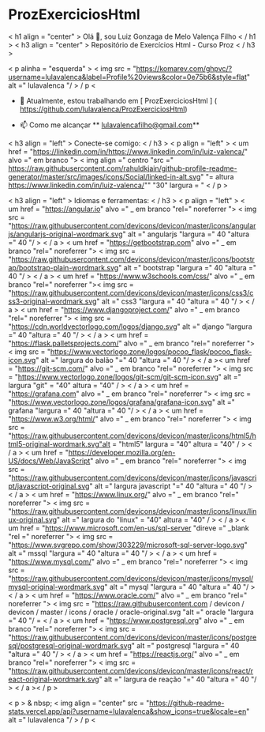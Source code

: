 # ProzExerciciosHtml
< h1 align = "center" > Olá 👋, sou Luiz Gonzaga de Melo Valença Filho < / h1 >
< h3 align = "center" > Repositório de Exercícios Html - Curso Proz < / h3 >

< p alinha = "esquerda" > < img src = "https://komarev.com/ghpvc/?username=lulavalenca&label=Profile%20views&color=0e75b6&style=flat" alt =" lulavalenca "/ > / p <

- 🔭 Atualmente, estou trabalhando em [ ProzExerciciosHtml ] ( https://github.com/lulavalenca/ProzExerciciosHtml)

- 📫 Como me alcançar ** lulavalencafilho@gmail.com**

< h3 align = "left" > Conecte-se comigo: < / h3 >
< p align = "left" >
< um href = "https://linkedin.com/in/https://www.linkedin.com/in/luiz-valenca/" alvo =" em branco "> < img align =" centro "src =" https://raw.githubusercontent.com/rahuldkjain/github-profile-readme-generator/master/src/images/icons/Social/linked-in-alt.svg" "= altura https://www.linkedin.com/in/luiz-valenca/"" "30" largura = "
< / p >

< h3 align = "left" > Idiomas e ferramentas: < / h3 >
< p align = "left" > < um href = "https://angular.io" alvo =" _ em branco "rel=" noreferrer "> < img src = "https://raw.githubusercontent.com/devicons/devicon/master/icons/angularjs/angularjs-original-wordmark.svg" alt =" angularjs "largura =" 40 "altura =" 40 "/ > < / a > < um href = "https://getbootstrap.com" alvo =" _ em branco "rel=" noreferrer "> < img src = "https://raw.githubusercontent.com/devicons/devicon/master/icons/bootstrap/bootstrap-plain-wordmark.svg" alt =" bootstrap "largura =" 40 "altura =" 40 "/ > < / a > < um href = "https://www.w3schools.com/css/" alvo =" _ em branco "rel=" noreferrer ">< img src = "https://raw.githubusercontent.com/devicons/devicon/master/icons/css3/css3-original-wordmark.svg" alt =" css3 "largura =" 40 "altura =" 40 "/ > < / a > < um href = "https://www.djangoproject.com/" alvo =" _ em branco "rel=" noreferrer "> < img src = "https://cdn.worldvectorlogo.com/logos/django.svg" alt =" django "largura =" 40 "altura =" 40 "/ > < / a > < um href = "https://flask.palletsprojects.com/" alvo =" _ em branco "rel=" noreferrer "> < img src = "https://www.vectorlogo.zone/logos/pocoo_flask/pocoo_flask-icon.svg" alt =" largura do balão "=" 40 "altura =" 40 "/ > < / a >< um href = "https://git-scm.com/" alvo =" _ em branco "rel=" noreferrer "> < img src = "https://www.vectorlogo.zone/logos/git-scm/git-scm-icon.svg" alt =" largura "git" = "40" altura = "40" / > < / a > < um href = "https://grafana.com" alvo =" _ em branco "rel=" noreferrer "> < img src = "https://www.vectorlogo.zone/logos/grafana/grafana-icon.svg" alt =" grafana "largura =" 40 "altura =" 40 "/ > < / a > < um href = "https://www.w3.org/html/" alvo =" _ em branco "rel=" noreferrer "> < img src = "https://raw.githubusercontent.com/devicons/devicon/master/icons/html5/html5-original-wordmark.svg"alt = "html5" largura = "40" altura = "40" / > < / a > < um href = "https://developer.mozilla.org/en-US/docs/Web/JavaScript" alvo =" _ em branco "rel=" noreferrer "> < img src = "https://raw.githubusercontent.com/devicons/devicon/master/icons/javascript/javascript-original.svg" alt =" largura javascript "=" 40 "altura =" 40 "/ > < / a > < um href = "https://www.linux.org/" alvo =" _ em branco "rel=" noreferrer "> < img src = "https://raw.githubusercontent.com/devicons/devicon/master/icons/linux/linux-original.svg" alt =" largura do "linux" = "40" altura = "40" / > < / a > < um href = "https://www.microsoft.com/en-us/sql-server "direve =" _blank "rel =" noreferrer "> < img src = "https://www.svgrepo.com/show/303229/microsoft-sql-server-logo.svg" alt =" mssql "largura =" 40 "altura =" 40 "/ > < / a > < um href = "https://www.mysql.com/" alvo =" _ em branco "rel=" noreferrer "> < img src = "https://raw.githubusercontent.com/devicons/devicon/master/icons/mysql/mysql-original-wordmark.svg" alt =" mysql "largura =" 40 "altura =" 40 "/ > < / a > < um href = "https://www.oracle.com/" alvo =" _ em branco "rel=" noreferrer "> < img src = "https://raw.githubusercontent.com / devicon / devicon / master / icons / oracle / oracle-original.svg "alt =" oracle "largura =" 40 "/ = < / a > < um href = "https://www.postgresql.org" alvo =" _ em branco "rel=" noreferrer "> < img src = "https://raw.githubusercontent.com/devicons/devicon/master/icons/postgresql/postgresql-original-wordmark.svg" alt =" postgresql "largura =" 40 "altura =" 40 "/ > < / a > < um href = "https://reactjs.org/" alvo =" _ em branco "rel=" noreferrer "> < img src = "https://raw.githubusercontent.com/devicons/devicon/master/icons/react/react-original-wordmark.svg" alt =" largura de reação "=" 40 "altura =" 40 "/ > < / a >< / p >

< p > & nbsp; < img align = "center" src = "https://github-readme-stats.vercel.app/api?username=lulavalenca&show_icons=true&locale=en" alt =" lulavalenca "/ > / p <
